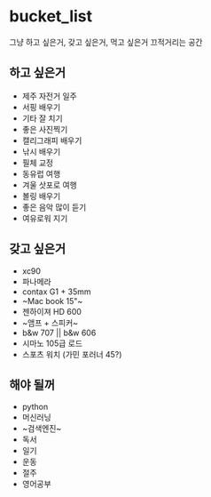 # bucket_list
그냥 하고 싶은거, 갖고 싶은거, 먹고 싶은거 끄적거리는 공간

하고 싶은거
---------
  + 제주 자전거 일주
  + 서핑 배우기 
  + 기타 잘 치기 
  + 좋은 사진찍기
  + 캘리그래피 배우기 
  + 낚시 배우기
  + 필체 교정 
  + 동유럽 여행 
  + 겨울 삿포로 여행 
  + 볼링 배우기
  + 좋은 음악 많이 듣기 
  + 여유로워 지기 

갖고 싶은거
--------
  + xc90
  + 파나메라
  + contax G1 + 35mm
  + ~Mac book 15"~
  + 젠하이져 HD 600
  + ~앰프 + 스피커~ 
  + b&w 707 || b&w 606
  + 시마노 105급 로드 
  + 스포츠 워치 (가민 포러너 45?)
 
해야 될꺼
--------
  + python
  + 머신러닝
  + ~검색엔진~
  + 독서
  + 일기
  + 운동
  + 절주
  + 영어공부
